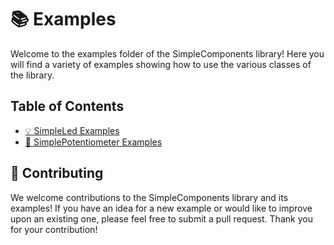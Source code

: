 # 📚 Examples
Welcome to the examples folder of the SimpleComponents library! Here you will find a variety of examples showing how to use the various classes of the library.

## Table of Contents
- [💡 SimpleLed Examples](https://archontiskostis.github.io/SimpleComponents/docs/examples/SimpleLed/)
- [🔄 SimplePotentiometer Examples](archontiskostis.github.io/SimpleComponents/docs/examples/SimplePotentiometer/)

## 🤝 Contributing
We welcome contributions to the SimpleComponents library and its examples! If you have an idea for a new example or would like to improve upon an existing one, please feel free to submit a pull request. Thank you for your contribution!

